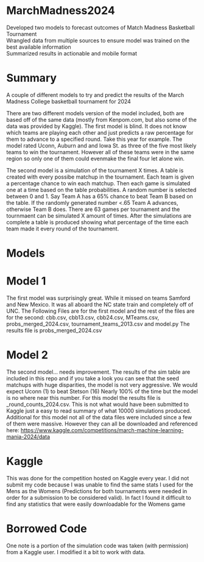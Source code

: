 # MarchMadness2024
Developed two models to forecast outcomes of Match Madness Basketball Tournament  
Wrangled data from multiple sources to ensure model was trained on the best available information  
Summarized results in actionable and mobile format  

# Summary
A couple of different models to try and predict the results of the March Madness College basketball tournament for 2024

There are two different models version of the model included, both are based off of the same data (mostly from Kenpom.com, but also some of the data was provided by Kaggle).
The first model is blind. It does not know which teams are playing each other and just predicts a raw percentage for them to advance to a specified round. Take this year for example. The model rated Uconn, Auburn and and Iowa St. as three of the five most likely teams to win the tournament. However all of these teams were in the same region so only one of them could evenmake the final four let alone win.

The second model is a simulation of the tournament X times. A table is created with every possibe matchup in the tournament. Each team is given a percentage chance to win each matchup. Then each game is simulated one at a time based on the table probabilities. A random number is selected between 0 and 1. Say Team A has a 65% chance to beat Team B based on the table. If the randomly generated number <.65 Team A advances, otherwise Team B does. There are 63 games per tournament and the tournmaent can be simulated X amount of times. After the simulations are complete a table is produced showing what percentage of the time each team made it every round of the tournament.

# Models
# Model 1 
The first model was surprisingly great. While it missed on teams Samford and New Mexico. It was all aboard the NC state train and completely off of UNC. 
The Following Files are for the first model and the rest of the files are for the second: cbb.csv, cbb13.csv, cbb24.csv, MTeams.csv, probs_merged_2024.csv, tournament_teams_2013.csv and model.py
The results file is probs_merged_2024.csv

# Model 2 
The second model... needs improvement. The results of the sim table are included in this repo and if you take a look you can see that the seed matchups with huge disparities, the model is not very aggressive. We would expect Uconn (1) to beat Stetson (16) Nearly 100% of the time but the model is no where near this number. 
For this model the results file is _round_counts_2024.csv. This is not what would have been submitted to Kaggle just a easy to read summary of what 10000 simulations produced. 
Additional for this model not all of the data files were included since a few of them were massive. However they can all be downloaded and referenced here: https://www.kaggle.com/competitions/march-machine-learning-mania-2024/data

# Kaggle 
This was done for the competition hosted on Kaggle every year. I did not submit my code because I was unable to find the same stats I used for the Mens as the Womens (Predictions for both tournaments were needed in order for a submission to be considered valid). In fact I found it difficult to find any statistics that were easily downloadable for the Womens game

# Borrowed Code
One note is a portion of the simulation code was taken (with permission) from a Kaggle user. I modified it a bit to work with data. 
